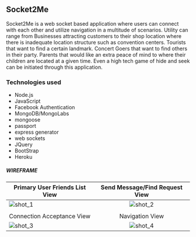 ## Socket2Me

Socket2Me is a web socket based application where users can connect with each other and utilize navigation in a multitude of scenarios. Utility can range from Businesses attracting customers to their shop location where there is inadequate location structure such as convention centers. Tourists that want to find a certain landmark. Concert Goers that want to find others in their party. Parents that would like an extra peace of mind to where their children are located at a given time. Even a high tech game of hide and seek can be initiated through this application.

### Technologies used

* Node.js
* JavaScript
* Facebook Authentication
* MongoDB/MongoLabs
* mongoose
* passport
* express generator
* web sockets
* JQuery
* BootStrap
* Heroku

##### WIREFRAME
| Primary User Friends List View          | Send Message/Find Request View         |
| --------------------------------------- |:--------------------------------------:|
| ![shot_1](http://gph.to/1NcV8Sb)        | ![shot_2](http://gph.to/1fk10KB)       |
|                                         |                                        |
| Connection Acceptance View              | Navigation View                        |  
| ![shot_3](http://gph.to/1gPv41T)        | ![shot_4](http://gph.to/1MwLgCL)       |
